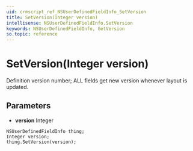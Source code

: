 ```yaml
---
uid: crmscript_ref_NSUserDefinedFieldInfo_SetVersion
title: SetVersion(Integer version)
intellisense: NSUserDefinedFieldInfo.SetVersion
keywords: NSUserDefinedFieldInfo, GetVersion
so.topic: reference
---
```


# SetVersion(Integer version)

Definition version number; ALL fields get new version whenever layout is updated.

## Parameters

* **version** Integer

```crmscript
NSUserDefinedFieldInfo thing;
Integer version;
thing.SetVersion(version);
```

